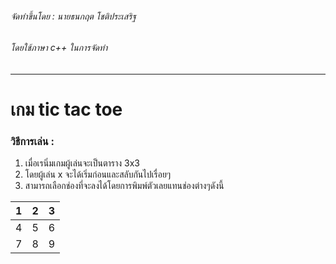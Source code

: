 ###### จัดทำขึ้นโดย : นายธนกฤต โชติประเสริฐ
###### โดยใช้ภาษา c++ ในการจัดทำ
---
# เกม tic tac toe
### วิธีการเล่น :
1. เมื่อเรนิ่มเกมผู้เล่นจะเป็นตาราง 3x3
2. โดยผู้เล่น x จะได้เริ่มก่อนและสลับกันไปเรื่อยๆ
3. สามารถเลือกช่องที่จะลงได้โดยการพิมพ์ตัวเลยแทนช่องต่างๆดังนี้

| 1 | 2 | 3 |
|---|---|---|
| 4 | 5 | 6 |
| 7 | 8 | 9 |
